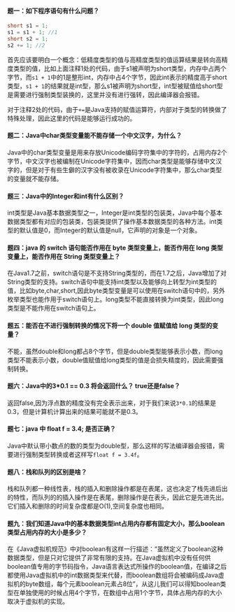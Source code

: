 #### 题一：如下程序语句有什么问题？
```java
short s1 = 1;
s1 = s1 + 1; //1
short s2 = 1;
s2 += 1; //2
```
首先应该要明白一个概念：低精度类型的值与高精度类型的值运算结果是转向高精度类型的值，比如上面注释1处的代码，由于s1被声明为short类型，内存中占两个字节，而`s1 + 1`中的1是整形int，内存中占4个字节，因此int表示的精度高于short类型，`s1 + 1`的结果就是int型，那么s1被声明为short型，int型被赋值给short型是需要进行强制类型装换的，这里并没有进行强转，因此编译器会报错。

对于注释2处的代码，由于`+=`是Java支持的赋值运算符，内部对于类型的转换做了特殊处理，因此这里的代码是能够运行成功的。

#### 题二：Java中char类型变量能不能存储一个中文汉字，为什么？
Java中的char类型变量是用来存放Unicode编码字符集中的字符的，占用内存2个字节，中文汉字也被编制在Unicode字符集中，因而char类型是能够存储中文汉字的，但是对于有些生僻的汉字没有被收录在Unicode字符集中，那么char类型的变量就不能存储。

#### 题三：Java中的Integer和int有什么区别？
int类型是Java基本数据类型之一，Integer是int类型的包装类，Java中每个基本数据类型都有对应的包装类，包装类提供了操作基本数据类型的各种方法。int类型的默认值是0，而Integer的默认值是null，它声明的对象是一个对象。

#### 题四：java 的 switch 语句能否作用在 byte 类型变量上，能否作用在 long 类型变量上，能否作用在 String 类型变量上？
在Java1.7之前，switch语句是不支持String类型的，而在1.7之后，Java增加了对String类型的支持。switch语句中能支持int类型以及能够向上转型为int类型的值，比如byte,char,short,因此byte类型变量是可以使用在switch语句中的，另外枚举类型也能作用于switch语句上。long类型不能直接转换为int类型，因此long类型是不能作用在switch语句上。

#### 题五：能否在不进行强制转换的情况下将一个 double 值赋值给 long 类型的变量？
不能，虽然double和long都占8个字节，但是double类型能够表示小数，而long类型不能表示小数，double值赋值给long类型的值是会损失精度的，因此需要强制转换。

#### 题六：Java中的3*0.1 == 0.3 将会返回什么？ true还是false？
返回false,因为浮点数的精度没有完全表示出来，对于我们来说`3*0.1`的结果是0.3，但是计算机计算出来的结果可能就不是0.3。

#### 题七：java 中 float f = 3.4; 是否正确？
Java中默认带小数点的数的类型为double型，那么这样的写法编译器会报错，需要进行强制类型转换或者这样写`float f = 3.4f`。

#### 题八：栈和队列的区别是啥？
栈和队列都一种线性表，栈的插入和删除操作都是在表尾，这也决定了栈先进后出的特性，而队列的的插入操作是在表尾，删除操作是在表头，因此它是先进先出。它们插入和删除的时间复杂度都是O(1),空间复杂度也相同。

#### 题九：我们知道Java中的基本数据类型int占用内存都有固定大小，那么boolean类型占用内存的大小是多少？
在《Java虚拟机规范》中对boolean有这样一行描述：“虽然定义了boolean这种数据类型，但是只对它提供了非常有限的支持。在Java虚拟机中没有任何供boolean值专用的字节码指令，Java语言表达式所操作的boolean值，在编译之后都使用Java虚拟机中的int数据类型来代替，而boolean数组将会被编码成Java虚拟机的byte数组，每个元素boolean元素占8位”，从这儿我们可以得知boolean类型在单独使用的时候占用4个字节，在数组中占用1个字节，具体占用内存的大小取决于虚拟机的实现。